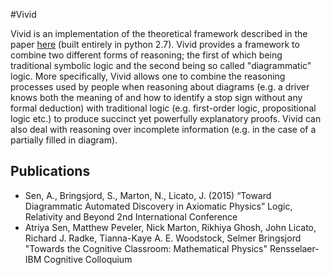 #Vivid

Vivid is an implementation of the theoretical framework described in the paper [here][paper] (built entirely in python 2.7).
Vivid provides a framework to combine two different forms of reasoning; the first of which being traditional symbolic logic and the second being so called "diagrammatic" logic. More specifically, Vivid allows one to combine the reasoning processes used by people when reasoning about diagrams (e.g. a driver knows both the meaning of and how to identify a stop sign without any formal deduction) with traditional logic (e.g. first-order logic, propositional logic etc.) to produce succinct yet powerfully explanatory proofs. Vivid can also deal with reasoning over incomplete information (e.g. in the case of a partially filled in diagram).

[paper]: http://citeseerx.ist.psu.edu/viewdoc/download?doi=10.1.1.466.4004&rep=rep1&type=pdf

## Publications
* Sen, A., Bringsjord, S., Marton, N., Licato, J. (2015) “Toward Diagrammatic Automated Discovery in Axiomatic Physics” Logic, Relativity and Beyond 2nd International Conference
* Atriya Sen, Matthew Peveler, Nick Marton, Rikhiya Ghosh, John Licato, Richard J. Radke, Tianna-Kaye A. E. Woodstock, Selmer Bringsjord "Towards the Cognitive Classroom: Mathematical Physics" Rensselaer-IBM Cognitive Colloquium